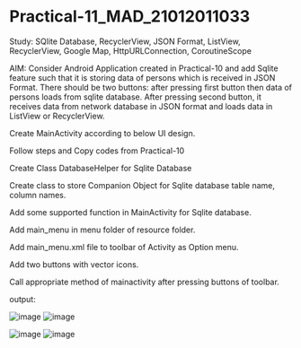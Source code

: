 # Practical-11_MAD_21012011033

Study: SQlite Database, RecyclerView, JSON Format, ListView, RecyclerView, Google Map, HttpURLConnection, CoroutineScope


AIM: Consider Android Application created in Practical-10 and add Sqlite feature such that it is storing data of persons which is received in JSON Format. There should be two buttons: after pressing first button then data of persons loads from sqlite database. After pressing second button, it receives data from network database in JSON format and loads data in ListView or RecyclerView.


Create MainActivity according to below UI design.

Follow steps and Copy codes from Practical-10

Create Class DatabaseHelper for Sqlite Database

Create class to store Companion Object for Sqlite database table name, column names.

 Add some supported function in MainActivity for Sqlite database.

Add main_menu in menu folder of resource folder.

Add main_menu.xml file to toolbar of Activity as Option menu.

Add two buttons with vector icons.

Call appropriate method of mainactivity after pressing buttons of toolbar.


output:

![image](https://github.com/kkjegoda/Practical-11_MAD_21012011033/assets/98658066/317b47d3-8fdc-464b-8996-099e5d580a01) ![image](https://github.com/kkjegoda/Practical-11_MAD_21012011033/assets/98658066/864fd301-3822-4f67-82bb-64df0858635b)






![image](https://github.com/kkjegoda/Practical-11_MAD_21012011033/assets/98658066/f80a9953-742a-4692-9195-6888d3c01262) ![image](https://github.com/kkjegoda/Practical-11_MAD_21012011033/assets/98658066/bf6a2e02-012b-4a88-b039-506a5e3430f4)


